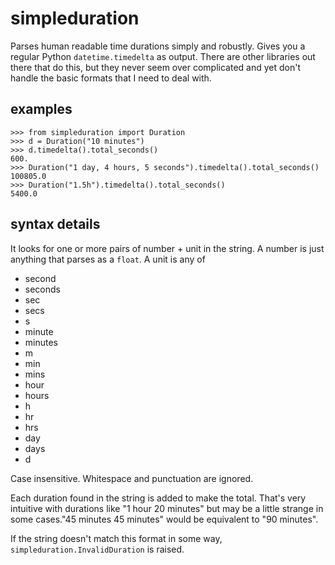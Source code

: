 # simpleduration

Parses human readable time durations simply and robustly. Gives you a
regular Python `datetime.timedelta` as output. There are other
libraries out there that do this, but they never seem over complicated
and yet don't handle the basic formats that I need to deal with.

## examples

    >>> from simpleduration import Duration
    >>> d = Duration("10 minutes")
    >>> d.timedelta().total_seconds()
    600.
    >>> Duration("1 day, 4 hours, 5 seconds").timedelta().total_seconds()
    100805.0
    >>> Duration("1.5h").timedelta().total_seconds()
    5400.0

## syntax details

It looks for one or more pairs of number + unit in the string. A
number is just anything that parses as a `float`. A unit is any of

* second
* seconds
* sec
* secs
* s
* minute
* minutes
* m
* min
* mins
* hour
* hours
* h
* hr
* hrs
* day
* days
* d

Case insensitive. Whitespace and punctuation are ignored.

Each duration found in the string is added to make the total. That's
very intuitive with durations like "1 hour 20 minutes" but may be a
little strange in some cases."45 minutes 45 minutes" would be
equivalent to "90 minutes".

If the string doesn't match this format in some way,
`simpleduration.InvalidDuration` is raised.

